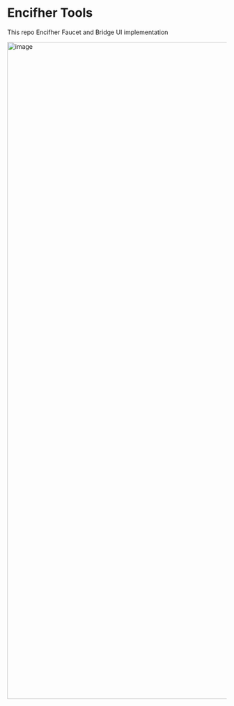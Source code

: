 # Encifher Tools

This repo Encifher Faucet and Bridge UI implementation

<img width="1507" alt="image" src="https://github.com/user-attachments/assets/1ec7b58a-a3eb-4c24-9204-2b943585e95c">

